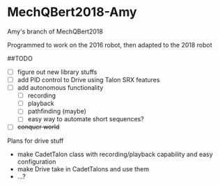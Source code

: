 # MechQBert2018-Amy

Amy's branch of MechQBert2018

Programmed to work on the 2016 robot, then adapted to the 2018 robot

##TODO
* [ ] figure out new library stuffs
* [ ] add PID control to Drive using Talon SRX features
* [ ] add autonomous functionality
    - [ ] recording
    - [ ] playback
    - [ ] pathfinding (maybe)
    - [ ] easy way to automate short sequences?
* [ ] ~~conquer world~~

Plans for drive stuff
- make CadetTalon class with recording/playback capability and easy configuration
- make Drive take in CadetTalons and use them
- ...?